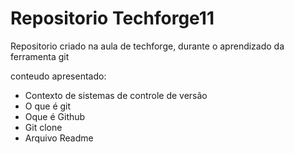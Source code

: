 # Repositorio Techforge11

Repositorio criado na aula de techforge, durante o aprendizado
da ferramenta git

conteudo apresentado:

- Contexto de sistemas de controle de versão
- O que é git
- Oque é Github
- Git clone
- Arquivo Readme
